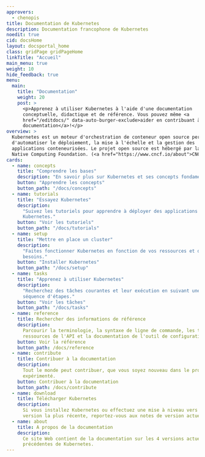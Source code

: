 ```yaml
---
approvers:
  - chenopis
title: Documentation de Kubernetes
description: Documentation francophone de Kubernetes
noedit: true
cid: docsHome
layout: docsportal_home
class: gridPage gridPageHome
linkTitle: "Accueil"
main_menu: true
weight: 10
hide_feedback: true
menu:
  main:
    title: "Documentation"
    weight: 20
    post: >
      <p>Apprenez à utiliser Kubernetes à l'aide d'une documentation
      conceptuelle, didactique et de référence. Vous pouvez même <a
      href="/editdocs/" data-auto-burger-exclude>aider en contribuant à la
      documentation</a>!</p>
overview: >
  Kubernetes est un moteur d'orchestration de conteneur open source permettant
  d'automatiser le déploiement, la mise à l'échelle et la gestion des
  applications conteneurisées. Le projet open source est hébergé par la Cloud
  Native Computing Foundation. (<a href="https://www.cncf.io/about">CNCF</a>).
cards:
  - name: concepts
    title: "Comprendre les bases"
    description: "En savoir plus sur Kubernetes et ses concepts fondamentaux."
    button: "Apprendre les concepts"
    button_path: "/docs/concepts"
  - name: tutorials
    title: "Essayez Kubernetes"
    description:
      "Suivez les tutoriels pour apprendre à déployer des applications dans
      Kubernetes."
    button: "Voir les tutoriels"
    button_path: "/docs/tutorials"
  - name: setup
    title: "Mettre en place un cluster"
    description:
      "Faites fonctionner Kubernetes en fonction de vos ressources et de vos
      besoins."
    button: "Installer Kubernetes"
    button_path: "/docs/setup"
  - name: tasks
    title: "Apprenez à utiliser Kubernetes"
    description:
      "Recherchez des tâches courantes et leur exécution en suivant une courte
      séquence d'étapes."
    button: "Voir les tâches"
    button_path: "/docs/tasks"
  - name: reference
    title: Rechercher des informations de référence
    description:
      Parcourir la terminologie, la syntaxe de ligne de commande, les types de
      ressources de l'API et la documentation de l'outil de configuration.
    button: Voir la référence
    button_path: /docs/reference
  - name: contribute
    title: Contribuer à la documentation
    description:
      Tout le monde peut contribuer, que vous soyez nouveau dans le projet ou
      expérimenté.
    button: Contribuer à la documentation
    button_path: /docs/contribute
  - name: download
    title: Télécharger Kubernetes
    description:
      Si vous installez Kubernetes ou effectuez une mise à niveau vers la
      version la plus récente, reportez-vous aux notes de version actuelles.
  - name: about
    title: A propos de la documentation
    description:
      Ce site Web contient de la documentation sur les 4 versions actuelles et
      précédentes de Kubernetes.
---
```

